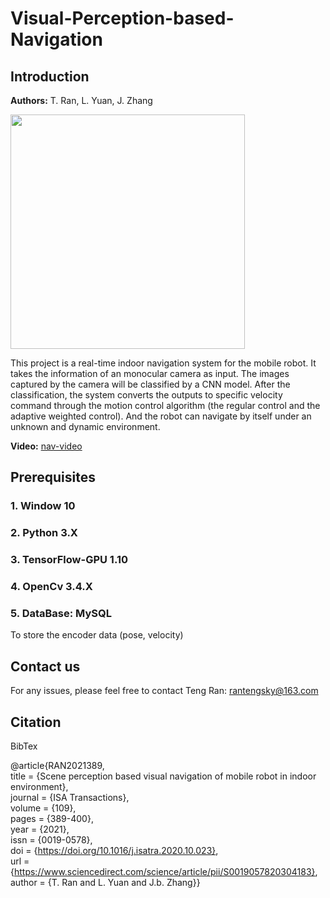 # Visual-Perception-based-Navigation
## Introduction
**Authors:** T. Ran, L. Yuan, J. Zhang

<img src="https://github.com/rantengsky/Visual-Perception-based-Navigation/blob/master/pictures/fig1.png" width="375">

This project is a real-time indoor navigation system for the mobile robot. It takes the information of an monocular camera as input. The images captured by the camera will be classified by a CNN model. After the classification, the system converts the outputs to specific velocity command through the motion control algorithm (the regular control and the adaptive weighted control). And the robot can navigate by itself under an unknown and dynamic environment.

**Video:** [nav-video](http://i.youku.com/i/UNjgyMjQ5NzM0NA==/videos?spm=a2hzp.8244740.0.0)

## Prerequisites

### 1. Window 10

### 2. Python 3.X

### 3. TensorFlow-GPU 1.10

### 4. OpenCv 3.4.X

### 5. DataBase: MySQL

To store the encoder data (pose, velocity)

## Contact us

For any issues, please feel free to contact Teng Ran: rantengsky@163.com

## Citation
BibTex

@article{RAN2021389,  
title = {Scene perception based visual navigation of mobile robot in indoor environment},  
journal = {ISA Transactions},  
volume = {109},  
pages = {389-400},  
year = {2021},  
issn = {0019-0578},  
doi = {https://doi.org/10.1016/j.isatra.2020.10.023},  
url = {https://www.sciencedirect.com/science/article/pii/S0019057820304183},  
author = {T. Ran and L. Yuan and J.b. Zhang}}
